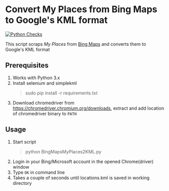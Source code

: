 # Convert My Places from Bing Maps to Google's KML format #

[![Python Checks](https://github.com/s-martin/BingMapsMyPlaces2KML/actions/workflows/pythonapp.yml/badge.svg)](https://github.com/s-martin/BingMapsMyPlaces2KML/actions/workflows/pythonapp.yml)

This script scraps *My Places* from [Bing Maps](https://www.bing.com/maps) and converts them to Google's KML format

##  Prerequisites ##
1. Works with Python 3.x
2. Install selenium and simplekml
   > sudo pip install -r requirements.txt
3. Download chromedriver from https://chromedriver.chromium.org/downloads, extract and add location of chromedriver binary to `PATH`

## Usage ##
1. Start script
    > python BingMapsMyPlaces2KML.py
2. Login in your Bing/Microsoft account in the opened Chrome(driver) window
3. Type `OK` in command line
4. Takes a couple of seconds until locations.kml is saved in working directory
